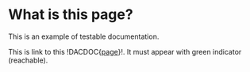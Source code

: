 # What is this page?
This is an example of testable documentation.

This is link to this !DACDOC{[page](./example.md)}!. It must appear with green indicator (reachable).